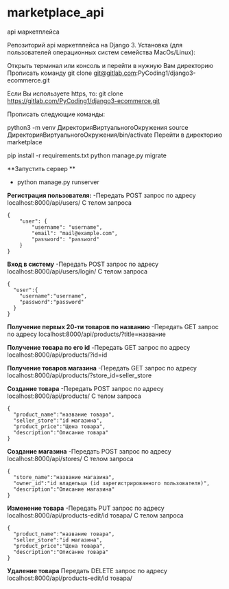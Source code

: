 # marketplace_api
api маркетплейса

Репозиторий api маркетплейса на Django 3.
Установка (для пользователей операционных систем семейства MacOs/Linux):

Открыть терминал или консоль и перейти в нужную Вам директорию
Прописать команду git clone git@gitlab.com:PyCoding1/django3-ecommerce.git

Если Вы используете https, то: git clone https://gitlab.com/PyCoding1/django3-ecommerce.git

Прописать следующие команды:


python3 -m venv ДиректорияВиртуальногоОкружения
source ДиректорияВиртуальногоОкружения/bin/activate
Перейти в директорию marketplace

pip install -r requirements.txt
python manage.py migrate


**Запустить сервер **
- python manage.py runserver

**Регистрация пользователя:**
-Передать POST запрос по адресу localhost:8000/api/users/
С телом запроса
```
{
    "user": {
        "username": "username",
        "email": "mail@example.com",
        "password": "password"
    }
}
```

**Вход в систему**
-Передать POST запрос по адресу localhost:8000/api/users/login/
С телом запроса
```
{
  "user":{
    "username":"username",
    "password":"password"
  }
}
```
**Получение первых 20-ти товаров по названию**
-Передать GET запрос по адресу localhost:8000/api/products/?title=название

**Получение товара по его id**
-Передать GET запрос по адресу localhost:8000/api/products/?id=id

**Получение товаров магазина**
-Передать GET запрос по адресу localhost:8000/api/products/?store_id=seller_store

**Создание товара**
-Передать POST запрос по адресу localhost:8000/api/products/
С телом запроса
```
{
  "product_name":"название товара",
  "seller_store":"id магазина",
  "product_price":"Цена товара",
  "description":"Описание товара"
}
```
**Создание магазина**
-Передать POST запрос по адресу localhost:8000/api/stores/
С телом запроса
```
{
  "store_name":"название магазина",
  "owner_id":"id владельца (id зарегистрированного пользователя)",
  "description":"Описание магазина"
}
```
**Изменение товара**
-Передать PUT запрос по адресу localhost:8000/api/products-edit/id товара/
С телом запроса
```
{
  "product_name":"название товара",
  "seller_store":"id магазина",
  "product_price":"Цена товара",
  "description":"Описание товара"
}
```
**Удаление товара**
Передать DELETE запрос по адресу localhost:8000/api/products-edit/id товара/


